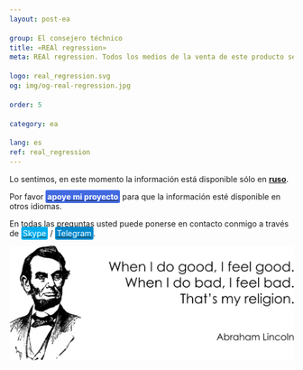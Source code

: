 ```yaml
---
layout: post-ea

group: El consejero téchnico
title: «REAl regression»
meta: REAl regression. Todos los medios de la venta de este producto se utilizarán para el desarrollo de proyectos y beneficencia.

logo: real_regression.svg
og: img/og-real-regression.jpg

order: 5

category: ea

lang: es
ref: real_regression
---
```


Lo sentimos, en este momento la información está disponible sólo en **<a href="https://lincolnvirus.com/projects/ru/forex/real_regression.html" target="_blank">ruso</a>**.

Por favor **<a href="https://www.paypal.com/cgi-bin/webscr?cmd=_s-xclick&hosted_button_id=T3KLFW2TE8SJC&source=url" target="_blank"><span style="background-color:#4169E1; color:white; padding:3px; border-radius: 3px">apoye&nbsp;mi&nbsp;proyecto</span></a>** para que la información esté disponible en otros idiomas.

En todas las preguntas usted puede ponerse en contacto conmigo a través de <a href="skype:chutkoy89?call" target="_blank"><span style="background-color:#00aff0; color:white; padding:3px; border-radius: 3px">Skype</span></a> / <a href="https://t.me/chutkoy" target="_blank"><span style="background-color:#0088cc; color:white; padding:3px; border-radius: 3px">Telegram</span></a>.

<a data-fancybox="gallery" href="/img/programming/Lincoln.png"><img src="/img/programming/Lincoln.png" alt=""></a>
